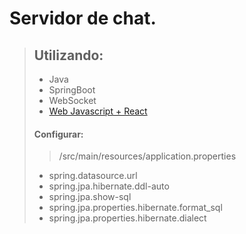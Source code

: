 # Servidor de chat.

> ## Utilizando:
>
> - Java
> - SpringBoot
> - WebSocket
> - [Web Javascript + React](https://github.com/flipps12/React-Chat)
>
> #### Configurar:
> 
>  > /src/main/resources/application.properties
> 
> - spring.datasource.url
> - spring.jpa.hibernate.ddl-auto
> - spring.jpa.show-sql
> - spring.jpa.properties.hibernate.format_sql
> - spring.jpa.properties.hibernate.dialect
> 
